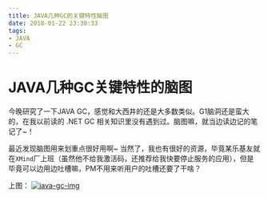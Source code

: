 ```yaml
---
title: JAVA几种GC的关键特性脑图
date: 2018-01-22 23:30:33
tags:
- JAVA
- GC
---
```

# JAVA几种GC关键特性的脑图

今晚研究了一下JAVA GC，感觉和大西井的还是大多数类似。G1脑洞还是蛮大的，在我以前读的 .NET GC 相关知识里没有遇到过。脑图嘛，就当边读边记的笔记了~！

最近发现脑图用来划重点很好用啊~ 当然了，我也有很好的资源，毕竟某乐基友就在`XMind`厂上班（虽然他不给我激活码，还推荐给我快要停止服务的应用），但是毕竟可以边用边吐槽嘛，PM不用来听用户的吐槽还要了干啥？

上图：
[![java-gc-img](http://blog.uliian.com/resources/java-gc-img-2018122233720.png)](http://blog.uliian.com/resources/java-gc-img-2018122233720.png)